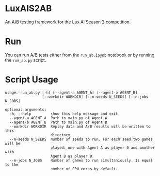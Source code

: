# LuxAIS2AB

An A/B testing framework for the Lux AI Season 2 competition.

# Run

You can run A/B tests either from the `run_ab.ipynb` notebook or by running the `run_ab.py` script.

# Script Usage

```
usage: run_ab.py [-h] [--agent-a AGENT_A] [--agent-b AGENT_B]
                 [--workdir WORKDIR] [--n-seeds N_SEEDS] [--n-jobs N_JOBS]

optional arguments:
  -h, --help         show this help message and exit
  --agent-a AGENT_A  Path to main.py of Agent A
  --agent-b AGENT_B  Path to main.py of Agent B
  --workdir WORKDIR  Replay data and A/B results will be written to this
                     directory
  --n-seeds N_SEEDS  Number of seeds to run. For each seed two games will be
                     played: one with Agent A as player 0 and another with
                     Agent B as player 0.
  --n-jobs N_JOBS    Number of games to run simultaniously. Is equal to the
                     number of CPU cores by default.
```
